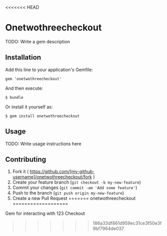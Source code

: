 <<<<<<< HEAD
# Onetwothreecheckout

TODO: Write a gem description

## Installation

Add this line to your application's Gemfile:

    gem 'onetwothreecheckout'

And then execute:

    $ bundle

Or install it yourself as:

    $ gem install onetwothreecheckout

## Usage

TODO: Write usage instructions here

## Contributing

1. Fork it ( https://github.com/[my-github-username]/onetwothreecheckout/fork )
2. Create your feature branch (`git checkout -b my-new-feature`)
3. Commit your changes (`git commit -am 'Add some feature'`)
4. Push to the branch (`git push origin my-new-feature`)
5. Create a new Pull Request
=======
onetwothreecheckout
===================

Gem for interacting with 123 Checkout
>>>>>>> 186a33df861d959ec31ce3f50e3f9bf7964de037
